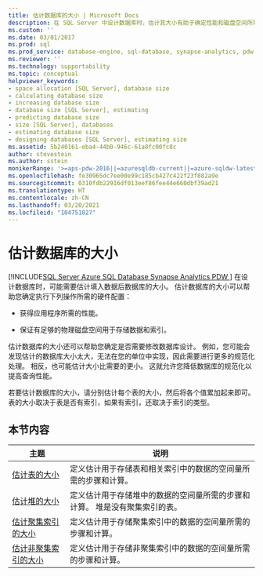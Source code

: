 ```yaml
---
title: 估计数据库的大小 | Microsoft Docs
description: 在 SQL Server 中设计数据库时，估计其大小有助于确定性能和磁盘空间所需的硬件配置。
ms.custom: ''
ms.date: 03/01/2017
ms.prod: sql
ms.prod_service: database-engine, sql-database, synapse-analytics, pdw
ms.reviewer: ''
ms.technology: supportability
ms.topic: conceptual
helpviewer_keywords:
- space allocation [SQL Server], database size
- calculating database size
- increasing database size
- database size [SQL Server], estimating
- predicting database size
- size [SQL Server], databases
- estimating database size
- designing databases [SQL Server], estimating size
ms.assetid: 5b240161-eba4-44b0-946c-61a8fc00fc8c
author: stevestein
ms.author: sstein
monikerRange: '>=aps-pdw-2016||=azuresqldb-current||=azure-sqldw-latest||>=sql-server-2016||>=sql-server-linux-2017||=azuresqldb-mi-current'
ms.openlocfilehash: fe30965dc7ee00e99c185cb427c422f23f882a9e
ms.sourcegitcommit: 0310fdb22916df013eef86fee44e660dbf39ad21
ms.translationtype: HT
ms.contentlocale: zh-CN
ms.lasthandoff: 03/20/2021
ms.locfileid: "104751027"
---
```

# <a name="estimate-the-size-of-a-database"></a>估计数据库的大小
[!INCLUDE[SQL Server Azure SQL Database Synapse Analytics PDW ](../../includes/applies-to-version/sql-asdb-asdbmi-asa-pdw.md)]
  在设计数据库时，可能需要估计填入数据后数据库的大小。 估计数据库的大小可以帮助您确定执行下列操作所需的硬件配置：  
  
-   获得应用程序所需的性能。  
  
-   保证有足够的物理磁盘空间用于存储数据和索引。  
  
 估计数据库的大小还可以帮助您确定是否需要修改数据库设计。 例如，您可能会发现估计的数据库大小太大，无法在您的单位中实现，因此需要进行更多的规范化处理。 相反，也可能估计大小比需要的更小。 这就允许您降低数据库的规范化以提高查询性能。  
  
 若要估计数据库的大小，请分别估计每个表的大小，然后将各个值累加起来即可。 表的大小取决于表是否有索引，如果有索引，还取决于索引的类型。  
  
## <a name="in-this-section"></a>本节内容  
  
|主题|说明|  
|-----------|-----------------|  
|[估计表的大小](../../relational-databases/databases/estimate-the-size-of-a-table.md)|定义估计用于存储表和相关索引中的数据的空间量所需的步骤和计算。|  
|[估计堆的大小](../../relational-databases/databases/estimate-the-size-of-a-heap.md)|定义估计用于存储堆中的数据的空间量所需的步骤和计算。 堆是没有聚集索引的表。|  
|[估计聚集索引的大小](../../relational-databases/databases/estimate-the-size-of-a-clustered-index.md)|定义估计用于存储聚集索引中的数据的空间量所需的步骤和计算。|  
|[估计非聚集索引的大小](../../relational-databases/databases/estimate-the-size-of-a-nonclustered-index.md)|定义估计用于存储非聚集索引中的数据的空间量所需的步骤和计算。|  
  
  
